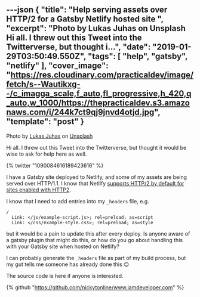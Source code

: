 ---json
{
  "title": "Help serving assets over HTTP/2 for a Gatsby Netlify hosted site ",
  "excerpt": "Photo by Lukas Juhas on Unsplash  Hi all. I threw out this Tweet into the Twitterverse, but thought i...",
  "date": "2019-01-29T03:50:49.550Z",
  "tags": [
    "help",
    "gatsby",
    "netlify"
  ],
  "cover_image": "https://res.cloudinary.com/practicaldev/image/fetch/s--Wautikxg--/c_imagga_scale,f_auto,fl_progressive,h_420,q_auto,w_1000/https://thepracticaldev.s3.amazonaws.com/i/244k7ct9qj9jnvd4otjd.jpg",
  "template": "post"
}
---
Photo by [Lukas Juhas](https://unsplash.com/photos/2JJz3u_R_Ik?utm_source=unsplash&utm_medium=referral&utm_content=creditCopyText) on [Unsplash](https://unsplash.com/search/photos/help?utm_source=unsplash&utm_medium=referral&utm_content=creditCopyText)

Hi all. I threw out this Tweet into the Twitterverse, but thought it would be wise to ask for help here as well.

{% twitter "1090084616189423616" %}

I have a Gatsby site deployed to Netlify, and some of my assets are being served over HTTP/1.1. I know that Netlify [supports HTTP/2 by default for sites enabled with HTTP2](https://www.netlify.com/blog/2017/07/18/http/2-server-push-on-netlify/).

I know that I need to add entries into my `_headers` file, e.g.

```
/
  Link: </js/example-script.js>; rel=preload; as=script
  Link: </css/example-style.css>; rel=preload; as=style
```

but it would be a pain to update this after every deploy. Is anyone aware of a gatsby plugin that might do this, or how do you go about handling this with your Gatsby site when hosted on Netlify?

I can probably generate the `_headers` file as part of my build process, but my gut tells me someone has already done this 😉

The source code is here if anyone is interested.

{% github "https://github.com/nickytonline/www.iamdeveloper.com" %}




